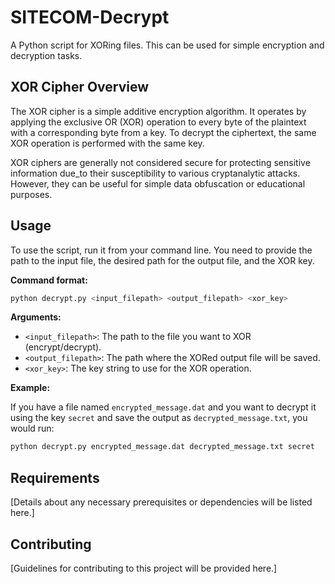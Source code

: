 # SITECOM-Decrypt

A Python script for XORing files. This can be used for simple encryption and decryption tasks.

## XOR Cipher Overview

The XOR cipher is a simple additive encryption algorithm. It operates by applying the exclusive OR (XOR) operation to every byte of the plaintext with a corresponding byte from a key. To decrypt the ciphertext, the same XOR operation is performed with the same key.

XOR ciphers are generally not considered secure for protecting sensitive information due_to their susceptibility to various cryptanalytic attacks. However, they can be useful for simple data obfuscation or educational purposes.

## Usage

To use the script, run it from your command line. You need to provide the path to the input file, the desired path for the output file, and the XOR key.

**Command format:**

```bash
python decrypt.py <input_filepath> <output_filepath> <xor_key>
```

**Arguments:**

*   `<input_filepath>`: The path to the file you want to XOR (encrypt/decrypt).
*   `<output_filepath>`: The path where the XORed output file will be saved.
*   `<xor_key>`: The key string to use for the XOR operation.

**Example:**

If you have a file named `encrypted_message.dat` and you want to decrypt it using the key `secret` and save the output as `decrypted_message.txt`, you would run:

```bash
python decrypt.py encrypted_message.dat decrypted_message.txt secret
```

## Requirements

[Details about any necessary prerequisites or dependencies will be listed here.]

## Contributing

[Guidelines for contributing to this project will be provided here.]
